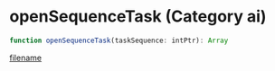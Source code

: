 # openSequenceTask (Category ai)

```js
function openSequenceTask(taskSequence: intPtr): Array
```

[filename](openSequenceTask_m.md ':include')
